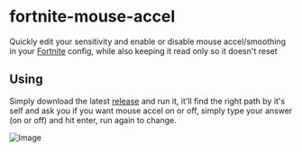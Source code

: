 # fortnite-mouse-accel
Quickly edit your sensitivity and enable or disable mouse accel/smoothing in your [Fortnite](https://fortnite.com/) config, while also keeping it read only so it doesn't reset

## Using
Simply download the latest [release](https://github.com/smt923/fortnite-mouse-accel/releases) and run it, it'll find the right path by it's self and ask you if you want mouse accel on or off, simply type your answer (on or off) and hit enter, run again to change.


![Image](https://i.imgur.com/U8hMavD.png)

